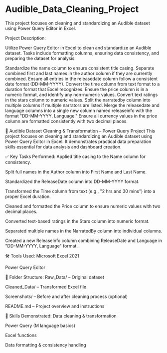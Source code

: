 # Audible_Data_Cleaning_Project
This project focuses on cleaning and standardizing an Audible dataset using Power Query Editor in Excel.

Project Description:


Utilize Power Query Editor in Excel to clean and standardize an Audible dataset. Tasks include formatting columns, ensuring data consistency, and preparing the dataset for analysis.

Standardize the name column to ensure consistent title casing.
Separate combined first and last names in the author column if they are currently combined.
Ensure all entries in the releasedate column follow a consistent date format (DD-MM-YYYY).
Convert the time column from text format to a duration format that Excel recognizes.
Ensure the price column is in a numeric format, and identify any non-numeric values.
Convert text ratings in the stars column to numeric values.
Split the narratedby column into multiple columns if multiple narrators are listed.
Merge the releasedate and language columns into a single new column named releaseinfo with the format "DD-MM-YYYY, Language."
Ensure all currency values in the price column are formatted consistently with two decimal places.



📌 Audible Dataset Cleaning & Transformation – Power Query Project
This project focuses on cleaning and standardizing an Audible dataset using Power Query Editor in Excel. It demonstrates practical data preparation skills essential for data analysis and dashboard creation.

✅ Key Tasks Performed:
Applied title casing to the Name column for consistency.

Split full names in the Author column into First Name and Last Name.

Standardized the ReleaseDate column into DD-MM-YYYY format.

Transformed the Time column from text (e.g., "2 hrs and 30 mins") into a proper Excel duration.

Cleaned and formatted the Price column to ensure numeric values with two decimal places.

Converted text-based ratings in the Stars column into numeric format.

Separated multiple names in the NarratedBy column into individual columns.

Created a new ReleaseInfo column combining ReleaseDate and Language in "DD-MM-YYYY, Language" format.

🛠 Tools Used:
Microsoft Excel 2021

Power Query Editor

📂 Folder Structure:
Raw_Data/ – Original dataset

Cleaned_Data/ – Transformed Excel file

Screenshots/ – Before and after cleaning process (optional)

README.md – Project overview and instructions

🎯 Skills Demonstrated:
Data cleaning & transformation

Power Query (M language basics)

Excel functions

Data formatting & consistency handling

